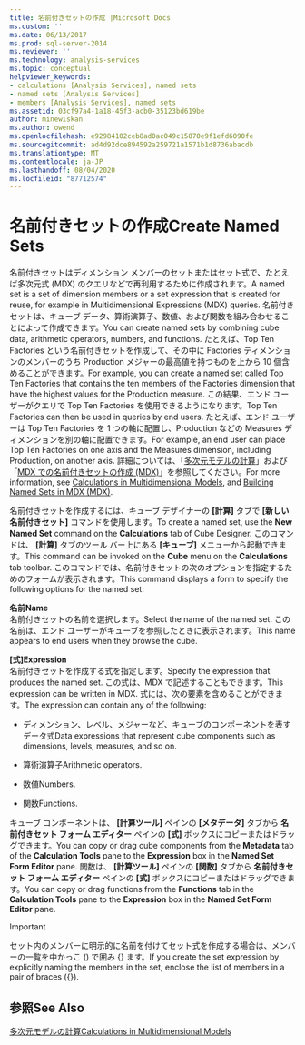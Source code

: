```yaml
---
title: 名前付きセットの作成 |Microsoft Docs
ms.custom: ''
ms.date: 06/13/2017
ms.prod: sql-server-2014
ms.reviewer: ''
ms.technology: analysis-services
ms.topic: conceptual
helpviewer_keywords:
- calculations [Analysis Services], named sets
- named sets [Analysis Services]
- members [Analysis Services], named sets
ms.assetid: 03cf97a4-1a18-45f3-acb0-35123bd619be
author: minewiskan
ms.author: owend
ms.openlocfilehash: e92984102ceb8ad0ac049c15870e9f1efd6090fe
ms.sourcegitcommit: ad4d92dce894592a259721a1571b1d8736abacdb
ms.translationtype: MT
ms.contentlocale: ja-JP
ms.lasthandoff: 08/04/2020
ms.locfileid: "87712574"
---
```

# <a name="create-named-sets"></a><span data-ttu-id="40289-102">名前付きセットの作成</span><span class="sxs-lookup"><span data-stu-id="40289-102">Create Named Sets</span></span>
  <span data-ttu-id="40289-103">名前付きセットはディメンション メンバーのセットまたはセット式で、たとえば多次元式 (MDX) のクエリなどで再利用するために作成されます。</span><span class="sxs-lookup"><span data-stu-id="40289-103">A named set is a set of dimension members or a set expression that is created for reuse, for example in Multidimensional Expressions (MDX) queries.</span></span> <span data-ttu-id="40289-104">名前付きセットは、キューブ データ、算術演算子、数値、および関数を組み合わせることによって作成できます。</span><span class="sxs-lookup"><span data-stu-id="40289-104">You can create named sets by combining cube data, arithmetic operators, numbers, and functions.</span></span> <span data-ttu-id="40289-105">たとえば、Top Ten Factories という名前付きセットを作成して、その中に Factories ディメンションのメンバーのうち Production メジャーの最高値を持つものを上から 10 個含めることができます。</span><span class="sxs-lookup"><span data-stu-id="40289-105">For example, you can create a named set called Top Ten Factories that contains the ten members of the Factories dimension that have the highest values for the Production measure.</span></span> <span data-ttu-id="40289-106">この結果、エンド ユーザーがクエリで Top Ten Factories を使用できるようになります。</span><span class="sxs-lookup"><span data-stu-id="40289-106">Top Ten Factories can then be used in queries by end users.</span></span> <span data-ttu-id="40289-107">たとえば、エンド ユーザーは Top Ten Factories を 1 つの軸に配置し、Production などの Measures ディメンションを別の軸に配置できます。</span><span class="sxs-lookup"><span data-stu-id="40289-107">For example, an end user can place Top Ten Factories on one axis and the Measures dimension, including Production, on another axis.</span></span> <span data-ttu-id="40289-108">詳細については、「[多次元モデルの計算](calculations-in-multidimensional-models.md)」および「[MDX での名前付きセットの作成 (MDX)](mdx/mdx-named-sets-building-named-sets.md)」を参照してください。</span><span class="sxs-lookup"><span data-stu-id="40289-108">For more information, see [Calculations in Multidimensional Models](calculations-in-multidimensional-models.md), and [Building Named Sets in MDX &#40;MDX&#41;](mdx/mdx-named-sets-building-named-sets.md).</span></span>  
  
 <span data-ttu-id="40289-109">名前付きセットを作成するには、キューブ デザイナーの **[計算]** タブで **[新しい名前付きセット]** コマンドを使用します。</span><span class="sxs-lookup"><span data-stu-id="40289-109">To create a named set, use the **New Named Set** command on the **Calculations** tab of Cube Designer.</span></span> <span data-ttu-id="40289-110">このコマンドは、 **[計算]** タブのツール バー上にある **[キューブ]** メニューから起動できます。</span><span class="sxs-lookup"><span data-stu-id="40289-110">This command can be invoked on the **Cube** menu on the **Calculations** tab toolbar.</span></span> <span data-ttu-id="40289-111">このコマンドでは、名前付きセットの次のオプションを指定するためのフォームが表示されます。</span><span class="sxs-lookup"><span data-stu-id="40289-111">This command displays a form to specify the following options for the named set:</span></span>  
  
 <span data-ttu-id="40289-112">**名前**</span><span class="sxs-lookup"><span data-stu-id="40289-112">**Name**</span></span>  
 <span data-ttu-id="40289-113">名前付きセットの名前を選択します。</span><span class="sxs-lookup"><span data-stu-id="40289-113">Select the name of the named set.</span></span> <span data-ttu-id="40289-114">この名前は、エンド ユーザーがキューブを参照したときに表示されます。</span><span class="sxs-lookup"><span data-stu-id="40289-114">This name appears to end users when they browse the cube.</span></span>  
  
 <span data-ttu-id="40289-115">**[式]**</span><span class="sxs-lookup"><span data-stu-id="40289-115">**Expression**</span></span>  
 <span data-ttu-id="40289-116">名前付きセットを作成する式を指定します。</span><span class="sxs-lookup"><span data-stu-id="40289-116">Specify the expression that produces the named set.</span></span> <span data-ttu-id="40289-117">この式は、MDX で記述することもできます。</span><span class="sxs-lookup"><span data-stu-id="40289-117">This expression can be written in MDX.</span></span> <span data-ttu-id="40289-118">式には、次の要素を含めることができます。</span><span class="sxs-lookup"><span data-stu-id="40289-118">The expression can contain any of the following:</span></span>  
  
-   <span data-ttu-id="40289-119">ディメンション、レベル、メジャーなど、キューブのコンポーネントを表すデータ式</span><span class="sxs-lookup"><span data-stu-id="40289-119">Data expressions that represent cube components such as dimensions, levels, measures, and so on.</span></span>  
  
-   <span data-ttu-id="40289-120">算術演算子</span><span class="sxs-lookup"><span data-stu-id="40289-120">Arithmetic operators.</span></span>  
  
-   <span data-ttu-id="40289-121">数値</span><span class="sxs-lookup"><span data-stu-id="40289-121">Numbers.</span></span>  
  
-   <span data-ttu-id="40289-122">関数</span><span class="sxs-lookup"><span data-stu-id="40289-122">Functions.</span></span>  
  
 <span data-ttu-id="40289-123">キューブ コンポーネントは、 **[計算ツール]** ペインの **[メタデータ]** タブから **名前付きセット フォーム エディター** ペインの **[式]** ボックスにコピーまたはドラッグできます。</span><span class="sxs-lookup"><span data-stu-id="40289-123">You can copy or drag cube components from the **Metadata** tab of the **Calculation Tools** pane to the **Expression** box in the **Named Set Form Editor** pane.</span></span> <span data-ttu-id="40289-124">関数は、 **[計算ツール]** ペインの **[関数]** タブから **名前付きセット フォーム エディター** ペインの **[式]** ボックスにコピーまたはドラッグできます。</span><span class="sxs-lookup"><span data-stu-id="40289-124">You can copy or drag functions from the **Functions** tab in the **Calculation Tools** pane to the **Expression** box in the **Named Set Form Editor** pane.</span></span>  
  
> [!IMPORTANT]  
>  <span data-ttu-id="40289-125">セット内のメンバーに明示的に名前を付けてセット式を作成する場合は、メンバーの一覧を中かっこ () で囲み {} ます。</span><span class="sxs-lookup"><span data-stu-id="40289-125">If you create the set expression by explicitly naming the members in the set, enclose the list of members in a pair of braces ({}).</span></span>  
  
## <a name="see-also"></a><span data-ttu-id="40289-126">参照</span><span class="sxs-lookup"><span data-stu-id="40289-126">See Also</span></span>  
 [<span data-ttu-id="40289-127">多次元モデルの計算</span><span class="sxs-lookup"><span data-stu-id="40289-127">Calculations in Multidimensional Models</span></span>](calculations-in-multidimensional-models.md)  
  
  
